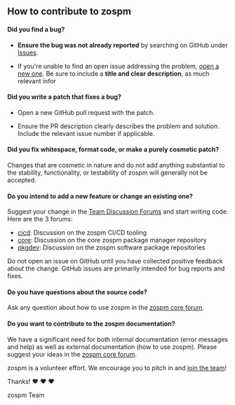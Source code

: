 ## How to contribute to zospm

#### **Did you find a bug?**

* **Ensure the bug was not already reported** by searching on GitHub under [Issues](https://github.com/zospm/zospm/issues).

* If you're unable to find an open issue addressing the problem, [open a new one](https://github.com/zospm/zospm/issues/new). Be sure to include a **title and clear description**, as much relevant infor

#### **Did you write a patch that fixes a bug?**

* Open a new GitHub pull request with the patch.

* Ensure the PR description clearly describes the problem and solution. Include the relevant issue number if applicable.

#### **Did you fix whitespace, format code, or make a purely cosmetic patch?**

Changes that are cosmetic in nature and do not add anything substantial to the stability, functionality, or testability of zospm will generally not be accepted.

#### **Do you intend to add a new feature or change an existing one?**

Suggest your change in the [Team Discussion Forums](https://github.com/orgs/zospm/teams) and start writing code. Here are the 3 forums:
 - [cicd](https://github.com/orgs/zospm/teams/cicd): Discussion on the zospm CI/CD tooling
 - [core](https://github.com/orgs/zospm/teams/core): Discussion on the core zospm package manager repository
 - [pkgdev](https://github.com/orgs/zospm/teams/pkgdev): Discussion on the zospm software package repositories

Do not open an issue on GitHub until you have collected positive feedback about the change. GitHub issues are primarily intended for bug reports and fixes.

#### **Do you have questions about the source code?**

Ask any question about how to use zospm in the [zospm core forum](https://github.com/orgs/zospm/teams/core).

#### **Do you want to contribute to the zospm documentation?**

We have a significant need for both internal documentation (error messages and help) as well as external documentation (how to use zospm). Please suggest your ideas in the [zospm core forum](https://github.com/orgs/zospm/teams/core). 

zospm is a volunteer effort. We encourage you to pitch in and [join the team](https://github.com/orgs/zospm/people)!

Thanks! :heart: :heart: :heart:

zospm Team
